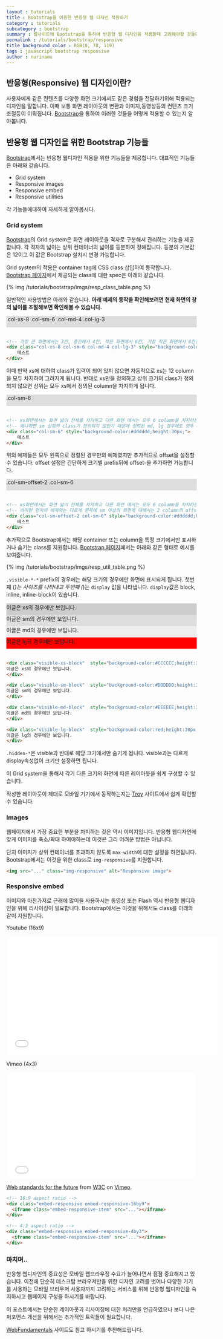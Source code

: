 ```yaml
---
layout : tutorials
title : Bootstrap을 이용한 반응형 웹 디자인 적용하기
category : tutorials
subcategory : bootstrap
summary : 웹사이트에 Bootstrap을 통하여 반응형 웹 디자인을 적용할때 고려해야할 것들에 대하여 배워봅시다.
permalink : /tutorials/bootstrap/responsive
title_background_color : RGB(8, 78, 119)
tags : javascript bootstrap responsive
author : nurinamu
---
```


## 반응형(Responsive) 웹 디자인이란?

사용자에게 같은 컨텐츠를 다양한 화면 크기에서도 같은 경험을 전달하기위해 적용되는 디자인을 말합니다. 이때 보통 화면 레이아웃의 변환과 이미지,동영상등의 컨텐츠 크기 조절등이 이뤄집니다.
[Bootstrap]({{site.baseurl}}/getstarted/bootstrap)을 통하여 이러한 것들을 어떻게 적용할 수 있는지 알아봅니다.

## 반응형 웹 디자인을 위한 Bootstrap 기능들

[Bootstrap]({{site.baseurl}}/getstarted/bootstrap)에서는 반응형 웹디자인 적용을 위한 기능들을 제공합니다. 대표적인 기능들은 아래와 같습니다.

 - Grid system
 - Responsive images
 - Responsive embed
 - Responsive utilities
 
각 기능들에대하여 자세하게 알아봅시다.

### Grid system

[Bootstrap]({{site.baseurl}}/getstarted/bootstrap)의 Grid system은 화면 레이아웃을 격자로 구분해서 관리하는 기능을 제공합니다.
각 격자의 넓이는 상위 컨테이너의 넓이를 등분하여 정해집니다. 등분의 기본값은 12이고 이 값은 Bootstrap 설치시 변경 가능합니다.

Grid system의 적용은 container tag에 CSS class 삽입하여 동작합니다.
[Bootstrap 페이지](http://getbootstrap.com/css/#grid-options)에서 제공되는 class에 대한 spec은 아래와 같습니다.

{% img /tutorials/bootstrap/imgs/resp_class_table.png %}

일반적인 사용방법은 아래와 같습니다. 
**아래 예제의 동작을 확인해보려면 현재 화면의 창의 넓이를 조절해보면 확인해볼 수 있습니다.** 

<div class="col-xs-8 col-sm-6 col-md-4 col-lg-3" style="background-color:#dddddd;height:30px;">   
    .col-xs-8 .col-sm-6 .col-md-4 .col-lg-3
</div>
<br>

``` html
<!-- 가장 큰 화면에서는 3칸, 중간에서 4칸, 작은 화면에서 6칸, 가장 작은 화면에서 8칸을 차지하는 container입니다. -->
<div class="col-xs-8 col-sm-6 col-md-4 col-lg-3" style="background-color:#dddddd;height:30px;">   
    테스트
</div>
```

이때 만약 xs에 대하여 class가 입력이 되어 있지 않으면 자동적으로 xs는 12 column을 모두 차지하여 그려지게 됩니다.
반대로 xs만을 정의하고 상위 크기의 class가 정의되지 않으면 상위는 모두 xs에서 정의된 column을 차지하게 됩니다.

<div class="col-sm-6" style="background-color:#dddddd;height:30px;">
    .col-sm-6
</div>

<br>

``` html
<!-- xs화면에서는 화면 넓이 전체를 차지하고 다른 화면 에서는 모두 6 column을 차지하는 container -->
<!-- 왜냐하면 sm 상위의 class가 정의되지 않았기 때문에 정의된 md, lg 경우에도 모두 6이   -->
<div class="col-sm-6" style="background-color:#dddddd;height:30px;">
    테스트
</div>
```

위의 예제들은 모두 왼쪽으로 정렬된 경우만의 예제였지만 추가적으로 offset을 설정할 수 있습니다. offset 설정은 간단하게 크기별 prefix뒤에 offset-을 추가하면 가능합니다.

<div class="col-sm-offset-2 col-sm-6" style="background-color:#dddddd;height:30px;">
    .col-sm-offset-2 .col-sm-6
</div>

<br>

``` html
<!-- xs화면에서는 화면 넓이 전체를 차지하고 다른 화면 에서는 모두 6 column을 차지하는 container -->
<!-- 하지만 먼저의 예제와는 다르게 왼쪽에 sm 이상의 화면에 대해서는 2 column의 offset이 존재한다. -->
<div class="col-sm-offset-2 col-sm-6" style="background-color:#dddddd;height:30px;">
    테스트
</div>
```

추가적으로 Bootstrap에서는 해당 container 또는 column을 특정 크기에서만 표시하거나 숨기는 class를 지원합니다. 
[Bootstrap 페이지](http://getbootstrap.com/css/#responsive-utilities)에서는 아래와 같은 형태로 예시를 보여줍니다.

{% img /tutorials/bootstrap/imgs/resp_util_table.png %}

```.visible-*-*``` prefix의 경우에는 해당 크기의 경우에만 화면에 표시되게 됩니다. 첫번쨰 (*)는 사이즈를 나타내고 두번째 (*)는 ```display``` 값을 나타냅니다.
```display```값은 block, inline, inline-block이 있습니다.

<div class="visible-xs-block"  style="background-color:#CCCCCC;height:30px;">
이글은 xs의 경우에만 보입니다.
</div>

<div class="visible-sm-block"  style="background-color:#DDDDDD;height:30px;">
이글은 sm의 경우에만 보입니다.
</div>

<div class="visible-md-block"  style="background-color:#EEEEEE;height:30px;">
이글은 md의 경우에만 보입니다.
</div>

<div class="visible-lg-block"  style="background-color:red;height:30px;">
이글은 lg의 경우에만 보입니다.
</div>

<br>

``` html
<div class="visible-xs-block"  style="background-color:#CCCCCC;height:30px;">
이글은 xs의 경우에만 보입니다.
</div>

<div class="visible-sm-block"  style="background-color:#DDDDDD;height:30px;">
이글은 sm의 경우에만 보입니다.
</div>

<div class="visible-md-block"  style="background-color:#EEEEEE;height:30px;">
이글은 md의 경우에만 보입니다.
</div>

<div class="visible-lg-block"  style="background-color:red;height:30px;">
이글은 lg의 경우에만 보입니다.
</div>
```

```.hidden-*```은 visible과 반대로 해당 크기에서만 숨기게 됩니다. visible과는 다르게 display속성없이 크기만 설정하면 됩니다.

이 Grid system을 통해서 각기 다른 크기의 화면에 따른 레이아웃을 쉽게 구성할 수 있습니다.

작성한 레이아웃이 제대로 모바일 기기에서 동작하는지는 [Troy](http://troy.labs.daum.net/) 사이트에서 쉽게 확인할 수 있습니다.

### Images

웹페이지에서 가장 중요한 부분을 차지하는 것은 역시 이미지입니다. 반응형 웹디자인에 맞게 이미지를 축소/확대 하여야하는데 이것은 그리 어려운 방법은 아닙니다.

단지 이미지가 상위 컨테이너를 초과하지 않도록 ```max-width```에 대한 설정을 하면됩니다.
Bootstrap에서는 이것을 위한 class로 ```img-responsive```를 지원합니다.

```html
<img src="..." class="img-responsive" alt="Responsive image">
```

### Responsive embed

이미지와 마찬가지로 근래에 많이들 사용하시는 동영상 또는 Flash 역시 반응형 웹디자인을 위해 리사이징이 필요합니다.
Bootstrap에서는 이것을 위해서도 class를 아래와 같이 지원합니다.

Youtube (16x9)
<div class="embed-responsive embed-responsive-16by9">
    <iframe class="embed-responsive-item" width="560" height="315" src="//www.youtube.com/embed/gUNrkeg7t8Q" frameborder="0" allowfullscreen></iframe>
</div>

Vimeo (4x3)
<div class="embed-responsive embed-responsive-4by3">
  <iframe class="embed-responsive-item" src="//player.vimeo.com/video/110256895" width="500" height="281" frameborder="0" webkitallowfullscreen mozallowfullscreen allowfullscreen></iframe> <p><a href="http://vimeo.com/110256895">Web standards for the future</a> from <a href="http://vimeo.com/w3c">W3C</a> on <a href="https://vimeo.com">Vimeo</a>.</p>
</div>

```html
<!-- 16:9 aspect ratio -->
<div class="embed-responsive embed-responsive-16by9">
  <iframe class="embed-responsive-item" src="..."></iframe>
</div>

<!-- 4:3 aspect ratio -->
<div class="embed-responsive embed-responsive-4by3">
  <iframe class="embed-responsive-item" src="..."></iframe>
</div>
```

### 마치며..

반응형 웹디자인의 중요성은 모바일 웹브라우징 수요가 늘어나면서 점점 중요해지고 있습니다. 이전에 단순히 데스크탑 브라우저만을 위한 디자인 고려를 벗어나 다양한 기기를 사용하는 모바일 브라우저
사용자까지 고려하는 서비스를 위해 반응형 웹디자인을 숙지하시고 웹페이지 구성을 하시기를 바랍니다.

이 포스트에서는 단순한 레이아웃과 리사이징에 대한 처리만을 언급하였으나 보다 나은 퍼포먼스 개선을 위해서는 추가적인 트릭들이 필요합니다.

[WebFundamentals](https://developers.google.com/web/fundamentals/) 사이트도 참고 하시기를 추천해드립니다.
 